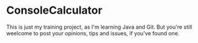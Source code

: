 ConsoleCalculator
=================

This is just my training project, as I'm learning Java and Git.
But you're still weelcome to post your opinions, tips and issues, if you've found one.

